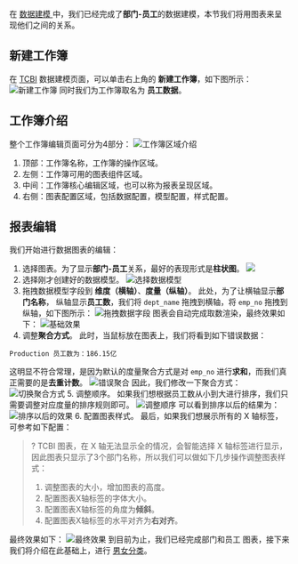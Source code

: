 
在 [数据建模 ](https://cloud.tencent.com/document/product/665/72254) 中，我们已经完成了**部门-员工**的数据建模，本节我们将用图表来呈现他们之间的关系。

## 新建工作簿

在 [TCBI](https://yuntu.cloud.tencent.com/bi/home) 数据建模页面，可以单击右上角的 **新建工作簿**，如下图所示：
![新建工作簿](https://qcloudimg.tencent-cloud.cn/raw/58b8e51b6b673f921ea23a394577dd33.png)
同时我们为工作簿取名为 **员工数据**。

## 工作簿介绍

整个工作簿编辑页面可分为4部分：
![工作簿区域介绍](https://qcloudimg.tencent-cloud.cn/raw/bcdb54447278ff0b25a0f88bf6d3935c.png)
1. 顶部：工作簿名称，工作簿的操作区域。
2. 左侧：工作簿可用的图表组件区域。
3. 中间：工作簿核心编辑区域，也可以称为报表呈现区域。
4. 右侧：图表配置区域，包括数据配置，模型配置，样式配置。

## 报表编辑

我们开始进行数据图表的编辑：
1. 选择图表。为了显示**部门-员工**关系，最好的表现形式是**柱状图**。
![](https://qcloudimg.tencent-cloud.cn/raw/2351cdfaa7871b8542ba16398f345d4b.png)
2. 选择刚才创建好的数据模型。
![选择数据模型](https://qcloudimg.tencent-cloud.cn/raw/9b13b8c536ee2ada9ec5a401cb068980.png)
3. 拖拽数据模型字段到 **维度（横轴）**、**度量（纵轴）**。
此处，为了让横轴显示**部门名称**， 纵轴显示**员工数**，我们将 `dept_name` 拖拽到横轴，将 `emp_no` 拖拽到纵轴，如下图所示：
![拖拽数据字段](https://qcloudimg.tencent-cloud.cn/raw/47aed917bb532c30b52bf7f7da76bd4b.png)
图表会自动完成取数渲染，最终效果如下：
![基础效果](https://qcloudimg.tencent-cloud.cn/raw/b66648277dfad2196250d5ebfe48326a.png)
4. 调整**聚合方式**。
此时，当鼠标放在图表上，我们将看到如下错误数据：
```
Production 员工数为：186.15亿
```
这明显不符合常理，是因为默认的度量聚合方式是对 `emp_no` 进行**求和**，而我们真正需要的是**去重计数**。
![错误聚合](https://qcloudimg.tencent-cloud.cn/raw/7e073f58905b190b16906542101b3903.png)
因此，我们修改一下聚合方式：
![切换聚合方式](https://qcloudimg.tencent-cloud.cn/raw/16fd9394e95f684c73e0b7c834a0c621.png)
5. 调整顺序。
如果我们想根据员工数从小到大进行排序，我们只需要调整对应度量的排序规则即可。
![调整顺序](https://qcloudimg.tencent-cloud.cn/raw/d99537a98b77761c9e8d915370b5a664.png)
可以看到排序以后的结果为：
![排序以后的效果](https://qcloudimg.tencent-cloud.cn/raw/08b373aa62046bae745d966d7c042ccb.png)
6. 配置图表样式。
最后，如果我们想展示所有的 X 轴标签，可参考如下配置：
>? TCBI 图表，在 X 轴无法显示全的情况，会智能选择 X 轴标签进行显示，因此图表只显示了3个部门名称，所以我们可以做如下几步操作调整图表样式：
> 1. 调整图表的大小，增加图表的高度。
> 2. 配置图表X轴标签的字体大小。
> 3. 配置图表X轴标签的角度为**倾斜**。
> 4. 配置图表X轴标签的水平对齐为**右对齐**。
> 
最终效果如下：
![最终效果](https://qcloudimg.tencent-cloud.cn/raw/2a0caca026df68c155d91b44b9d7eab3.png)
到目前为止，我们已经完成部门和员工 图表，接下来我们将介绍在此基础上，进行 [男女分类](https://cloud.tencent.com/document/product/665/72256)。
